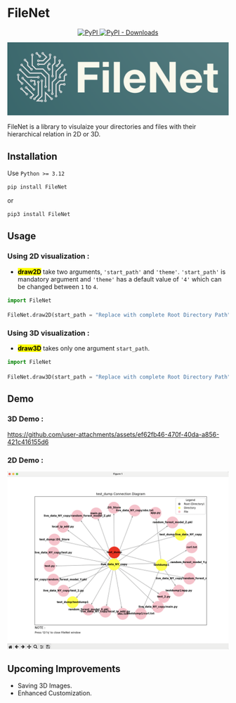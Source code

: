 # FileNet

<p align="center">
  <a href="https://pypi.org/project/FileNet/">
    <img src="https://img.shields.io/pypi/v/FileNet?label=pypi%20package" alt="PyPI">
  </a>
  <a href="https://pypi.org/project/FileNet/">
    <img src="https://img.shields.io/pypi/dm/FileNet" alt="PyPI - Downloads">
  </a>
</p>


![FileNet](readme_asset/logo.png)

FileNet is a library to visulaize your directories and files with their hierarchical relation in 2D or 3D.
## Installation

Use ```Python >= 3.12```

```bash
pip install FileNet
```
or
```bash
pip3 install FileNet
```

## Usage

### Using 2D visualization :

- <b><mark>draw2D</mark></b> take two arguments, ```'start_path'``` and ```'theme'```. ```'start_path'``` is mandatory argument and ```'theme'``` has a default value of ```'4'``` which can be changed between ```1``` to ```4```.

```python
import FileNet

FileNet.draw2D(start_path = "Replace with complete Root Directory Path", theme = 4)
```

### Using 3D visualization :

- <b><mark>draw3D</mark></b> takes only one argument ```start_path```.

```python
import FileNet

FileNet.draw3D(start_path = "Replace with complete Root Directory Path")
```
## Demo
### 3D Demo :

https://github.com/user-attachments/assets/ef62fb46-470f-40da-a856-421c416155d6

### 2D Demo :
![demo](readme_asset/demo1.png)

## Upcoming Improvements

- Saving 3D Images.
- Enhanced Customization.
